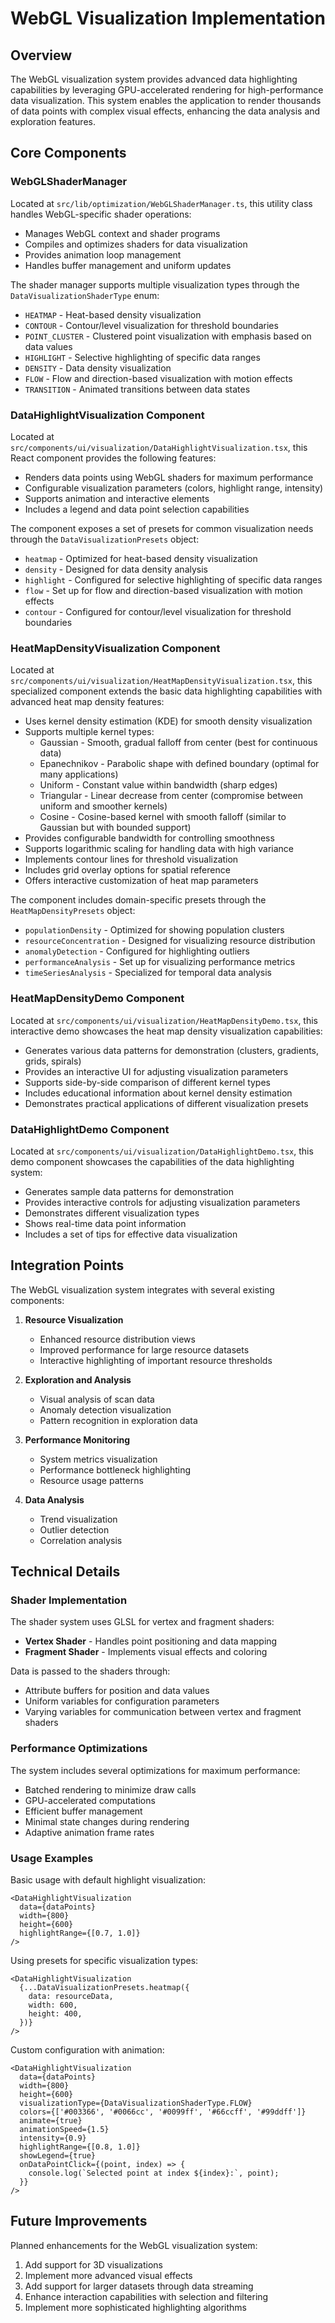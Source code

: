 # WebGL Visualization Implementation

## Overview

The WebGL visualization system provides advanced data highlighting capabilities by leveraging GPU-accelerated rendering for high-performance data visualization. This system enables the application to render thousands of data points with complex visual effects, enhancing the data analysis and exploration features.

## Core Components

### WebGLShaderManager

Located at `src/lib/optimization/WebGLShaderManager.ts`, this utility class handles WebGL-specific shader operations:

- Manages WebGL context and shader programs
- Compiles and optimizes shaders for data visualization
- Provides animation loop management
- Handles buffer management and uniform updates

The shader manager supports multiple visualization types through the `DataVisualizationShaderType` enum:

- `HEATMAP` - Heat-based density visualization
- `CONTOUR` - Contour/level visualization for threshold boundaries
- `POINT_CLUSTER` - Clustered point visualization with emphasis based on data values
- `HIGHLIGHT` - Selective highlighting of specific data ranges
- `DENSITY` - Data density visualization
- `FLOW` - Flow and direction-based visualization with motion effects
- `TRANSITION` - Animated transitions between data states

### DataHighlightVisualization Component

Located at `src/components/ui/visualization/DataHighlightVisualization.tsx`, this React component provides the following features:

- Renders data points using WebGL shaders for maximum performance
- Configurable visualization parameters (colors, highlight range, intensity)
- Supports animation and interactive elements
- Includes a legend and data point selection capabilities

The component exposes a set of presets for common visualization needs through the `DataVisualizationPresets` object:

- `heatmap` - Optimized for heat-based density visualization
- `density` - Designed for data density analysis
- `highlight` - Configured for selective highlighting of specific data ranges
- `flow` - Set up for flow and direction-based visualization with motion effects
- `contour` - Configured for contour/level visualization for threshold boundaries

### HeatMapDensityVisualization Component

Located at `src/components/ui/visualization/HeatMapDensityVisualization.tsx`, this specialized component extends the basic data highlighting capabilities with advanced heat map density features:

- Uses kernel density estimation (KDE) for smooth density visualization
- Supports multiple kernel types:
  - Gaussian - Smooth, gradual falloff from center (best for continuous data)
  - Epanechnikov - Parabolic shape with defined boundary (optimal for many applications)
  - Uniform - Constant value within bandwidth (sharp edges)
  - Triangular - Linear decrease from center (compromise between uniform and smoother kernels)
  - Cosine - Cosine-based kernel with smooth falloff (similar to Gaussian but with bounded support)
- Provides configurable bandwidth for controlling smoothness
- Supports logarithmic scaling for handling data with high variance
- Implements contour lines for threshold visualization
- Includes grid overlay options for spatial reference
- Offers interactive customization of heat map parameters

The component includes domain-specific presets through the `HeatMapDensityPresets` object:

- `populationDensity` - Optimized for showing population clusters
- `resourceConcentration` - Designed for visualizing resource distribution
- `anomalyDetection` - Configured for highlighting outliers
- `performanceAnalysis` - Set up for visualizing performance metrics
- `timeSeriesAnalysis` - Specialized for temporal data analysis

### HeatMapDensityDemo Component

Located at `src/components/ui/visualization/HeatMapDensityDemo.tsx`, this interactive demo showcases the heat map density visualization capabilities:

- Generates various data patterns for demonstration (clusters, gradients, grids, spirals)
- Provides an interactive UI for adjusting visualization parameters
- Supports side-by-side comparison of different kernel types
- Includes educational information about kernel density estimation
- Demonstrates practical applications of different visualization presets

### DataHighlightDemo Component

Located at `src/components/ui/visualization/DataHighlightDemo.tsx`, this demo component showcases the capabilities of the data highlighting system:

- Generates sample data patterns for demonstration
- Provides interactive controls for adjusting visualization parameters
- Demonstrates different visualization types
- Shows real-time data point information
- Includes a set of tips for effective data visualization

## Integration Points

The WebGL visualization system integrates with several existing components:

1. **Resource Visualization**

   - Enhanced resource distribution views
   - Improved performance for large resource datasets
   - Interactive highlighting of important resource thresholds

2. **Exploration and Analysis**

   - Visual analysis of scan data
   - Anomaly detection visualization
   - Pattern recognition in exploration data

3. **Performance Monitoring**

   - System metrics visualization
   - Performance bottleneck highlighting
   - Resource usage patterns

4. **Data Analysis**
   - Trend visualization
   - Outlier detection
   - Correlation analysis

## Technical Details

### Shader Implementation

The shader system uses GLSL for vertex and fragment shaders:

- **Vertex Shader** - Handles point positioning and data mapping
- **Fragment Shader** - Implements visual effects and coloring

Data is passed to the shaders through:

- Attribute buffers for position and data values
- Uniform variables for configuration parameters
- Varying variables for communication between vertex and fragment shaders

### Performance Optimizations

The system includes several optimizations for maximum performance:

- Batched rendering to minimize draw calls
- GPU-accelerated computations
- Efficient buffer management
- Minimal state changes during rendering
- Adaptive animation frame rates

### Usage Examples

Basic usage with default highlight visualization:

```tsx
<DataHighlightVisualization
  data={dataPoints}
  width={800}
  height={600}
  highlightRange={[0.7, 1.0]}
/>
```

Using presets for specific visualization types:

```tsx
<DataHighlightVisualization
  {...DataVisualizationPresets.heatmap({
    data: resourceData,
    width: 600,
    height: 400,
  })}
/>
```

Custom configuration with animation:

```tsx
<DataHighlightVisualization
  data={dataPoints}
  width={800}
  height={600}
  visualizationType={DataVisualizationShaderType.FLOW}
  colors={['#003366', '#0066cc', '#0099ff', '#66ccff', '#99ddff']}
  animate={true}
  animationSpeed={1.5}
  intensity={0.9}
  highlightRange={[0.8, 1.0]}
  showLegend={true}
  onDataPointClick={(point, index) => {
    console.log(`Selected point at index ${index}:`, point);
  }}
/>
```

## Future Improvements

Planned enhancements for the WebGL visualization system:

1. Add support for 3D visualizations
2. Implement more advanced visual effects
3. Add support for larger datasets through data streaming
4. Enhance interaction capabilities with selection and filtering
5. Implement more sophisticated highlighting algorithms
